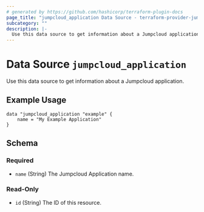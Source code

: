 ```yaml
---
# generated by https://github.com/hashicorp/terraform-plugin-docs
page_title: "jumpcloud_application Data Source - terraform-provider-jumpcloud"
subcategory: ""
description: |-
  Use this data source to get information about a Jumpcloud application.
---
```


# Data Source `jumpcloud_application`

Use this data source to get information about a Jumpcloud application.

## Example Usage

```hcl
data "jumpcloud_application "example" {
    name = "My Example Application"
}
```

<!-- schema generated by tfplugindocs -->
## Schema

### Required

- `name` (String) The Jumpcloud Application name.

### Read-Only

- `id` (String) The ID of this resource.


